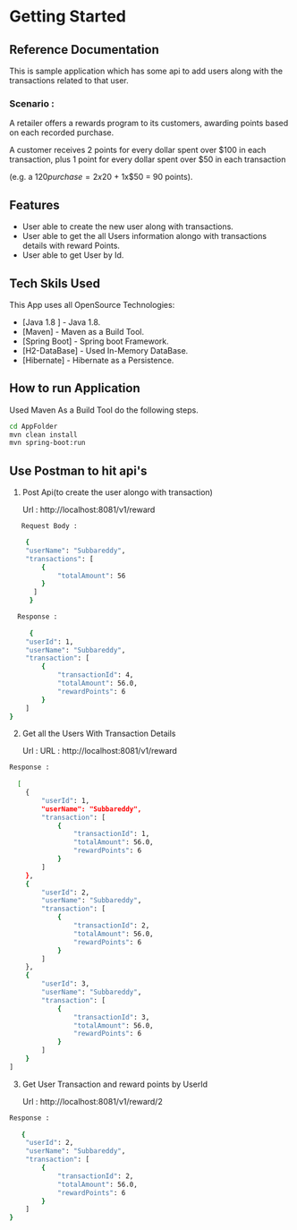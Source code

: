 # Getting Started
## Reference Documentation

This is sample application which has some api to add users along with the transactions related to that user.

### Scenario : 

A retailer offers a rewards program to its customers, awarding points based on each recorded purchase.

 

A customer receives 2 points for every dollar spent over $100 in each transaction, plus 1 point for every dollar spent over $50 in each transaction

(e.g. a $120 purchase = 2x$20 + 1x$50 = 90 points).

## Features

- User able to create the new user along with transactions.
- User able to get the all Users information alongo with transactions details with reward Points.
- User able to get User by Id.

## Tech Skils Used

This App uses all OpenSource Technologies:

- [Java 1.8 ] - Java 1.8.
- [Maven] - Maven as a Build Tool.
- [Spring Boot] - Spring boot Framework.
- [H2-DataBase] - Used In-Memory DataBase.
- [Hibernate] - Hibernate as a Persistence.

## How to run Application

Used Maven As a Build Tool do the following steps.

```sh
cd AppFolder
mvn clean install
mvn spring-boot:run
```

## Use Postman to hit api's

1. Post Api(to create the user alongo with transaction)
   
    Url :  http://localhost:8081/v1/reward 

```sh
   Request Body : 

    {
    "userName": "Subbareddy",
    "transactions": [
        {
            "totalAmount": 56
        }
      ]
     }
```
```sh
  Response :   
  
     {
    "userId": 1,
    "userName": "Subbareddy",
    "transaction": [
        {
            "transactionId": 4,
            "totalAmount": 56.0,
            "rewardPoints": 6
        }
    ]
}
```

2. Get all the Users With Transaction Details

    Url : URL : http://localhost:8081/v1/reward
    
```sh
Response :
  
  [
    {
        "userId": 1,
        "userName": "Subbareddy",
        "transaction": [
            {
                "transactionId": 1,
                "totalAmount": 56.0,
                "rewardPoints": 6
            }
        ]
    },
    {
        "userId": 2,
        "userName": "Subbareddy",
        "transaction": [
            {
                "transactionId": 2,
                "totalAmount": 56.0,
                "rewardPoints": 6
            }
        ]
    },
    {
        "userId": 3,
        "userName": "Subbareddy",
        "transaction": [
            {
                "transactionId": 3,
                "totalAmount": 56.0,
                "rewardPoints": 6
            }
        ]
    }
]
```
3. Get User Transaction and reward points by UserId
 
    Url : http://localhost:8081/v1/reward/2

```sh
Response :
   
   {
    "userId": 2,
    "userName": "Subbareddy",
    "transaction": [
        {
            "transactionId": 2,
            "totalAmount": 56.0,
            "rewardPoints": 6
        }
    ]
}  
```    